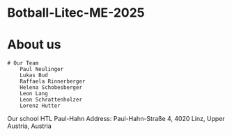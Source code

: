 # Botball-Litec-ME-2025
# About us
    # Our Team
        Paul Neulinger
        Lukas Bud
        Raffaela Rinnerberger
        Helena Schobesberger
        Leon Lang
        Leon Schrattenholzer
        Lorenz Hutter
 Our school
    HTL Paul-Hahn
    Address: Paul-Hahn-Straße 4, 4020 Linz, Upper Austria, Austria
